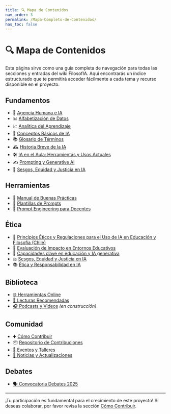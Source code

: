 ```yaml
---
title: 🔍 Mapa de Contenidos
nav_order: 3
permalink: /Mapa-Completo-de-Contenidos/
has_toc: false
---
```


# 🔍 Mapa de Contenidos

Esta página sirve como una guía completa de navegación para todas las secciones y entradas del wiki FilosofIA. Aquí encontrarás un índice estructurado que te permitirá acceder fácilmente a cada tema y recurso disponible en el proyecto.

## Fundamentos

- 🧠 [Agencia Humana e IA](./Fundamentos/Agencia-Humana-IA.md)
- 📊 [Alfabetización de Datos](./Fundamentos/Alfabetizacion-de-Datos.md)
- 📈 [Analítica del Aprendizaje](./Fundamentos/Analitica-del-Aprendizaje.md)
- 📖 [Conceptos Básicos de IA](./Fundamentos/Conceptos-basicos-IA.md)
- 📚 [Glosario de Términos](./Fundamentos/Glosario-de-Términos.md)
- 🕰️ [Historia Breve de la IA](./Fundamentos/Historia-breve-IA.md)
- 🛠️ [IA en el Aula: Herramientas y Usos Actuales](./Fundamentos/IA-en-el-Aula.md)
- ✍️ [Prompting y Generative AI](./Fundamentos/Prompting-y-Generative-AI.md)
- 🎯 [Sesgos, Equidad y Justicia en IA](./Fundamentos/Sesgos-Equidad-Justicia.md)

## Herramientas

- 📝 [Manual de Buenas Prácticas](./Herramientas/Manual-de-Buenas-Practicas.md)
- 🔧 [Plantillas de Prompts](./Herramientas/Plantillas-de-Prompts.md)
- 🧠 [Prompt Engineering para Docentes](./Herramientas/Prompt-Engineering-para-Docentes.md)


## Ética

- 📜 [Principios Éticos y Regulaciones para el Uso de IA en Educación y Filosofía (Chile)](./Etica/Principios-Eticos-y-Regulaciones.md)
- 🧮 [Evaluación de Impacto en Entornos Educativos](./Etica/Evaluacion-de-Impacto.md)
- 🎯 [Capacidades clave en educación y IA generativa](./Etica/Capacidades-Clave-Educacion-IA.md)
- ⚖️ [Sesgos, Equidad y Justicia en IA](../Fundamentos/Sesgos-Equidad-Justicia.md)
- 📚 [Ética y Responsabilidad en IA](./Etica/Etica-y-Responsabilidad-en-IA.md)

## Biblioteca
- [🌐 Herramientas Online](./Biblioteca/Herramientas-Online.md)
- [📘 Lecturas Recomendadas](./Biblioteca/Lecturas-Recomendadas.md)
- [🎧 Podcasts y Videos](./Biblioteca/Podcasts-Videos.md) _(*en construcción*)_


## Comunidad

- ➕ [Cómo Contribuir](./Comunidad/Como-Contribuir.md)
- 📦 [Repositorio de Contribuciones](./Comunidad/Repositorio-Contribuciones.md)
- [📅 Eventos y Talleres](./Comunidad/Eventos-Talleres.md)
- [📝 Noticias y Actualizaciones](./Comunidad/Noticias-Actualizaciones.md)

## Debates

- [🗣️ Convocatoria Debates 2025](./Debates/2025/Convocatoria-2025.md)

---

¡Tu participación es fundamental para el crecimiento de este proyecto! Si deseas colaborar, por favor revisa la sección [Cómo Contribuir](../Comunidad/Como-Contribuir.md).
